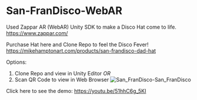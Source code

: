 # San-FranDisco-WebAR
Used Zappar AR (WebAR) Unity SDK to make a Disco Hat come to life.
<br> https://www.zappar.com/ </br>

Purchase Hat here and Clone Repo to feel the Disco Fever!
</br>
https://mikehamptonart.com/products/san-frandisco-dad-hat

Options:
1. Clone Repo and view in Unity Editor
   <i>OR</i>
2. Scan QR Code to view in Web Browser
![San_FranDisco-San_FranDisco](https://github.com/josette-seitz/San-FranDisco-WebAR/assets/7431704/ef81a737-f548-4b87-8d1c-0afc44e259f5)

Click here to see the demo:
https://youtu.be/51hhC6g_5KI
